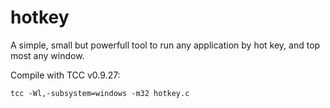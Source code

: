 # hotkey
A simple, small but powerfull tool to run any application by hot key, and top most any window.

Compile with TCC v0.9.27:
```
tcc -Wl,-subsystem=windows -m32 hotkey.c
```
